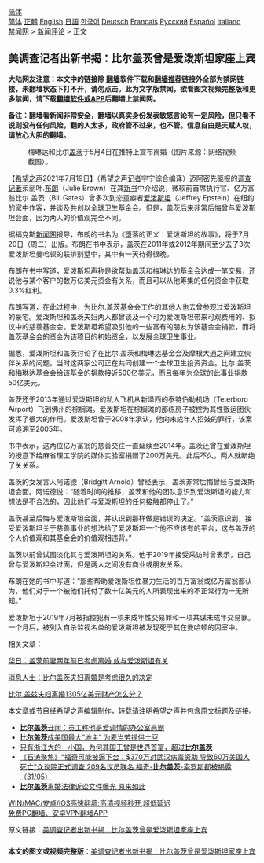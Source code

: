  <!-- 面包屑导航 --> <div class="breadcrumb"><!-- GTranslate: https://gtranslate.io/ -->  <div class="switcher notranslate">  <div class="selected">  <a href="#" onclick="return false;"> 简体</a>  </div>  <div class="option">  <a href="https://www.bannedbook.org" onclick="doGTranslate('zh-CN|zh-CN');jQuery('div.switcher div.selected a').html(jQuery(this).html());return false;" title="简体中文" class="nturl selected"> 简体</a>  <a href="https://www.bannedbook.org/zh-tw/" onclick="doGTranslate('zh-CN|zh-TW');jQuery('div.switcher div.selected a').html(jQuery(this).html());return false;" title="繁體中文" class="nturl"> 正體</a>  <a href="https://www.bannedbook.org/en/" onclick="doGTranslate('zh-CN|en');jQuery('div.switcher div.selected a').html(jQuery(this).html());return false;" title="English" class="nturl"> English</a>  <a href="https://www.bannedbook.org/ja/" onclick="doGTranslate('zh-CN|ja');jQuery('div.switcher div.selected a').html(jQuery(this).html());return false;" title="日本語" class="nturl"> 日語</a>  <a href="https://www.bannedbook.org/ko/" onclick="doGTranslate('zh-CN|ko');jQuery('div.switcher div.selected a').html(jQuery(this).html());return false;" title="한국어" class="nturl"> 한국어</a>  <a href="https://www.bannedbook.org/de/" onclick="doGTranslate('zh-CN|de');jQuery('div.switcher div.selected a').html(jQuery(this).html());return false;" title="Deutsch" class="nturl"> Deutsch</a>  <a href="https://www.bannedbook.org/fr/" onclick="doGTranslate('zh-CN|fr');jQuery('div.switcher div.selected a').html(jQuery(this).html());return false;" title="Français" class="nturl"> Français</a>  <a href="https://www.bannedbook.org/ru/" onclick="doGTranslate('zh-CN|ru');jQuery('div.switcher div.selected a').html(jQuery(this).html());return false;" title="Русский" class="nturl"> Русский</a>  <a href="https://www.bannedbook.org/es/" onclick="doGTranslate('zh-CN|es');jQuery('div.switcher div.selected a').html(jQuery(this).html());return false;" title="Español" class="nturl"> Español</a>  <a href="https://www.bannedbook.org/it/" onclick="doGTranslate('zh-CN|it');jQuery('div.switcher div.selected a').html(jQuery(this).html());return false;" title="Italiano" class="nturl"> Italiano</a>  </div>  </div>      <div class='breadcrumb-sub'><!-- Breadcrumb NavXT 6.3.0 --> <a href="https://www.bannedbook.org/" class="home">禁闻网</a> &gt; <a href="https://www.bannedbook.org/bnews/comments/" class="category">新闻评论</a> &gt; 正文</div></div><h2>美调查记者出新书揭：比尔盖茨曾是爱泼斯坦家座上宾</h2> <p class="notice"><b>大陆网友注意：本文中的链接除 <a href="https://github.com/bannedbook/fanqiang" >翻墙</a>软件下载和<a href="https://github.com/killgcd/justmysocks/blob/master/README.md">翻墙推荐</a>链接外全部为禁网链接，未翻墙状态下打不开，请勿点击。此为文字版禁闻，欲看图文视频完整版和更多禁闻，请下载<a href="https://github.com/bannedbook/fanqiang">翻墙软件或APP</a>后翻墙上禁闻网。</p><p>备注：翻墙看新闻非常安全，翻墙以真实身份发表敏感言论有一定风险，但只看不说则没有任何风险，翻的人太多，政府管不过来，也不管。信息自由是天赋人权，请放心大胆的翻墙。</b></p>  <div class="entry"> <figure> <p><figcaption>梅琳达和比尔<a href="https://www.bannedbook.org/bnews/tag/%e7%9b%96%e8%8c%a8/" class="st_tag internal_tag" rel="tag" title="标签 盖茨 下的日志">盖茨</a>于5月4日在推特上宣布离婚（图片来源：网络视频截图）。</figcaption></figure> <p>【<span class='wp_keywordlink_affiliate'><a href="https://www.soundofhope.org" title="希望之声" target="_blank">希望之声</a></span>2021年7月19日】（希望之声<a href="https://www.bannedbook.org/bnews/tag/%E8%AE%B0%E8%80%85/" class="st_tag internal_tag" rel="tag" title="标签 记者 下的日志">记者</a>宇宁综合编译）迈阿密先驱报的<a href="https://www.bannedbook.org/bnews/tag/%e8%b0%83%e6%9f%a5%e8%ae%b0%e8%80%85/" class="st_tag internal_tag" rel="tag" title="标签 调查记者 下的日志">调查记者</a>茱丽叶.<a href="https://www.bannedbook.org/bnews/tag/%e5%b8%83%e6%9c%97/" class="st_tag internal_tag" rel="tag" title="标签 布朗 下的日志">布朗</a>（Julie Brown）在其<a href="https://www.bannedbook.org/bnews/tag/%E6%96%B0%E4%B9%A6/" class="st_tag internal_tag" rel="tag" title="标签 新书 下的日志">新书</a>中介绍说，微软前首席执行官、亿万富翁比尔.盖茨（Bill Gates）曾多次到恋童癖者<a href="https://www.bannedbook.org/bnews/tag/%e7%88%b1%e6%b3%bc%e6%96%af%e5%9d%a6/" class="st_tag internal_tag" rel="tag" title="标签 爱泼斯坦 下的日志">爱泼斯坦</a>（Jeffrey Epstein）在纽约的家中作客，并谈及共创以全球卫生<a href="https://www.bannedbook.org/bnews/tag/%E5%9F%BA%E9%87%91%E4%BC%9A/" class="st_tag internal_tag" rel="tag" title="标签 基金会 下的日志">基金会</a>。但是，盖茨后来非常后悔曾与爱泼斯坦会面，因为两人的价值观完全不同。</p> <p>据福克斯<span class='wp_keywordlink_affiliate'><a href="https://www.bannedbook.org/" title="新闻网">新闻网</a></span>报导，布朗的书名为《堕落的正义：爱泼斯坦的故事》，将于7月20日（周二）出版。布朗在书中表示，盖茨在2011年或2012年期间至少去了3次爱泼斯坦曼哈顿的联排别墅中，其中有一天待得很晚。</p> <p>布朗在书中写道，爱泼斯坦声称是欲帮助盖茨和梅琳达的<a href="https://www.bannedbook.org/bnews/tag/%E5%9F%BA%E9%87%91/" class="st_tag internal_tag" rel="tag" title="标签 基金 下的日志">基金</a>会达成一笔交易，还说他与某个客户的数万亿美元资金有关系，而且可以从他筹集的任何资金中获取0.3%红利。</p> <p>布朗写道，在此过程中，为比尔.盖茨基金会工作的其他人也去曾参观过爱泼斯坦的豪宅。爱泼斯坦和盖茨夫妇两人都曾谈及一个可为爱泼斯坦带来可观费用的、拟议中的慈善基金会。爱泼斯坦希望吸引他的一些富有的朋友为该基金会捐款，而将盖茨基金会的资金为该项目的初始资金，以发展全球卫生事业。</p>  <p>据悉，爱泼斯坦和盖茨讨论了在比尔.盖茨和梅琳达基金会及摩根大通之间建立伙伴关系的问题。当时这两家公司正在共同创建一个全球卫生投资资金。比尔.盖茨和梅琳达基金会给该基金的捐款接近500亿美元，而且每年为全球的此事业捐款50亿美元。</p> <p>盖茨还于2013年通过爱泼斯坦的私人飞机从新泽西的泰特伯勒机场（Teterboro Airport）飞到佛州的棕榈滩。爱泼斯坦在棕榈滩的那栋房子被控为其性贩运团伙发挥了很大的作用。爱泼斯坦曾于2008年承认，他向未成年人招妓的罪行，该案可追溯至2005年。</p> <p>书中表示，这两位亿万富翁的慈善交往一直延续至2014年。盖茨还曾在爱泼斯坦的授意下给麻省理工学院的媒体实验室捐赠了200万美元。此后不久，两人就断绝了关关系。</p> <p>盖茨的女发言人阿诺德（Bridgitt Arnold）曾经表示，盖茨非常后悔曾经与爱泼斯坦会面。阿诺德说：“随着时间的推移，盖茨和他的团队意识到爱泼斯坦的能力和想法是不合法的，因此他们与爱泼斯坦的任何接触都停止了。”</p>  <p>盖茨甚至后悔与爱泼斯坦会面，并认识到那样做是错误的决定。“盖茨意识到，接受爱泼斯坦关于慈善事业的想法给了爱泼斯坦一个他不应该有的平台，这与盖茨的个人价值观和其基金会的价值观相违背。”</p> <p>盖茨以前曾试图淡化其与爱泼斯坦的关系。他于2019年接受采访时曾表示，自己曾与爱泼斯坦会过面，但是两人之间没有商业或朋友关系。</p> <p>布朗在她的书中写道：“那些帮助爱泼斯坦性暴力生活的百万富翁或亿万富翁都认为，他们对于一个被他们托付了数十亿美元的人所表现出来的不正常行为一无所知。”</p> <p>爱泼斯坦于2019年7月被指控犯有一项未成年性交易罪和一项共谋未成年交易罪。一个月后，被列入自杀监视名单的爱泼斯坦被发现死于其在曼哈顿的囚室中。</p>  <p>相关文章：</p> <p><a href="https://www.soundofhope.org/post/503765">华日：盖茨前妻两年前已考虑离婚 或与爱泼斯坦有关</a></p> <p><a data-ved="2ahUKEwiD-Yimne7xAhUclEsFHYw-B38QFjAAegQIAxAD" href="https://www.soundofhope.org/post/503384?lang=b5" ping="/url?sa=t&amp;source=web&amp;rct=j&amp;url=https://www.soundofhope.org/post/503384%3Flang%3Db5&amp;ved=2ahUKEwiD-Yimne7xAhUclEsFHYw-B38QFjAAegQIAxAD">消息人士：比尔盖茨夫妇离婚是考虑很久的决定</a></p> <p><a data-ved="2ahUKEwjK1cGDnu7xAhWPT30KHce5B8QQFjAAegQIAxAD" href="https://www.soundofhope.org/post/501941?lang=b5" ping="/url?sa=t&amp;source=web&amp;rct=j&amp;url=https://www.soundofhope.org/post/501941%3Flang%3Db5&amp;ved=2ahUKEwjK1cGDnu7xAhWPT30KHce5B8QQFjAAegQIAxAD">比尔.盖兹夫妇离婚1305亿美元财产怎么分？</a></p>  <p>本文章或节目经希望之声编辑制作，转载请注明希望之声并包含原文标题及链接。 </p> <ul class='op-related-articles' title='相关阅读'> <li><a href='https://www.bannedbook.org/bnews/cnnews/20210701/1578400.html' target='_blank'><b>比尔盖茨</b>丑闻：员工称他是爱调情的办公室恶霸</a></li> <li><a href='https://www.bannedbook.org/bnews/comments/20210612/1565070.html' target='_blank'><b>比尔盖茨</b>成美国最大“地主” 为麦当劳提供土豆</a></li> <li><a href='https://www.bannedbook.org/bnews/funmedia/20210607/1561771.html' target='_blank'>只有浙江大的一小国，为何其国王曾是世界首富，超过<b>比尔盖茨</b></a></li> <li><a href='https://www.bannedbook.org/bnews/bannedvideo/20210531/1557448.html' target='_blank'>《石涛聚焦》“福奇可能被逼下台：$370万对武汉病毒资助 导致60万美国人死亡”众议院正式调查 209名议员联名 福奇-<b>比尔盖茨</b>-索罗斯都被揭露（31/05）</a></li> <li><a href='https://www.bannedbook.org/bnews/worldnews/20210523/1552109.html' target='_blank'><b>比尔盖茨</b>离婚法律诉讼文件曝光 原来如此</a></li> </ul> <p class="texttj"> <a href="https://github.com/bannedbook/fanqiang/wiki/V2ray%E6%9C%BA%E5%9C%BA" target="_blank">WIN/MAC/安卓/iOS高速翻墙:高清视频秒开,超低延迟</a><br/> <a href="https://github.com/bannedbook/fanqiang/wiki/%E7%A6%81%E9%97%BB%E7%BD%91%E5%AE%89%E5%8D%93%E7%BF%BB%E5%A2%99%E6%96%B0%E9%97%BBAPP" target="_blank">免费PC翻墙、安卓VPN翻墙APP</a></p><p>原文链接：<a class="src_link"  href="https://www.soundofhope.org/post/526943" target="_blank">美调查记者出新书揭：比尔盖茨曾是爱泼斯坦家座上宾</a></p><a name='sharetosocial'></a>  <div style="margin-bottom:5px;padding-bottom:5px;clear:both"> <div id="archive-pix-1" class="banner-ads"> <!-- AuctionX Display platform tag START --> <div id="26318x728x90x621x_ADSLOT2" clicktrack="%%CLICK_URL_ESC%%"></div> <!-- AuctionX Display platform tag END --> </div> <div id="archive-pix-2" class="banner-ads"> <!-- AuctionX Display platform tag START --> <div id="26315x300x250x621x_ADSLOT2" clicktrack="%%CLICK_URL_ESC%%"></div> <!-- AuctionX Display platform tag END --> </div> </div>  <div id="archive-pix-1" class="banner-ads"> <!-- AuctionX Display platform tag START --> <div id="26318x728x90x621x_ADSLOT3" clicktrack="%%CLICK_URL_ESC%%"></div> <!-- AuctionX Display platform tag END --> </div> <div><b>本文的图文或视频完整版</b>：<a href='https://www.bannedbook.org/bnews/comments/20210719/1590040.html'>美调查记者出新书揭：比尔盖茨曾是爱泼斯坦家座上宾</a></div>  </div><!--END ENTRY--> 